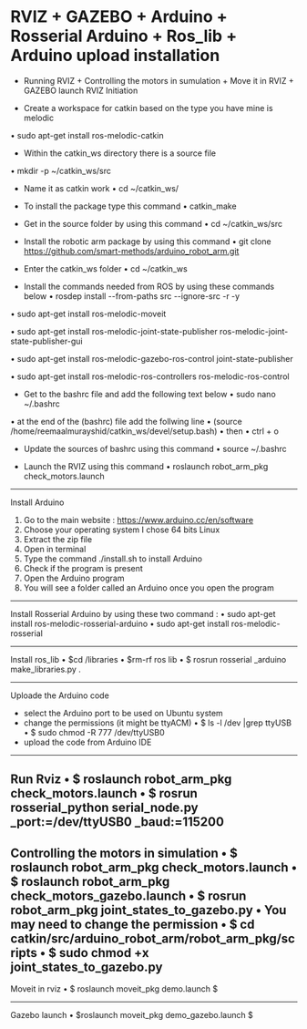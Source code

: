 # RVIZ + GAZEBO  + Arduino + Rosserial Arduino + Ros_lib + Arduino upload installation 

* Running RVIZ + Controlling the motors in sumulation + Move it in RVIZ + GAZEBO launch
RVIZ Initiation 

-	Create a workspace for catkin based on the type you have mine is melodic

•	sudo apt-get install ros-melodic-catkin

-	Within the catkin_ws directory there is a source file 

•	mkdir -p ~/catkin_ws/src

-	Name it as catkin work
•	cd ~/catkin_ws/

-	To install the package type this command 
•	catkin_make

-	Get in the source folder by using this command 
•	cd ~/catkin_ws/src

-	Install the robotic arm package by using this command
•	git clone https://github.com/smart-methods/arduino_robot_arm.git 

-	Enter the  catkin_ws folder 
•	cd ~/catkin_ws

-	Install the commands needed from ROS by using these commands below
•	rosdep install --from-paths src --ignore-src -r -y

•	sudo apt-get install ros-melodic-moveit

•	sudo apt-get install ros-melodic-joint-state-publisher ros-melodic-joint-state-publisher-gui

•	sudo apt-get install ros-melodic-gazebo-ros-control joint-state-publisher

•	sudo apt-get install ros-melodic-ros-controllers ros-melodic-ros-control

-	Get to the  bashrc file and add the following  text below
•	sudo nano ~/.bashrc

•	at the end of the (bashrc) file add the follwing line
•	(source /home/reemaalmurayshid/catkin_ws/devel/setup.bash)
•	then 
•	ctrl + o

-	Update the sources of bashrc using this command 
•	source ~/.bashrc

-	Launch the RVIZ using this command 
•	roslaunch robot_arm_pkg check_motors.launch


-------------------------------------------------------------------------------------------------------------------------
Install Arduino 
1.	Go to the main website :
 https://www.arduino.cc/en/software
2.	Choose your operating system I chose 64 bits Linux 
3.	Extract the zip file 
4.	Open in terminal 
5.	Type the command ./install.sh  to install Arduino 
6.	Check if the program is present 
7.	Open the Arduino program 
8.	You  will see a folder  called an Arduino once you open the program 
-------------------------------------------------------------------------------------------------------------------------
Install Rosserial  Arduino  by using these two command :
•	sudo apt-get install ros-melodic-rosserial-arduino
•	 sudo apt-get install ros-melodic-rosserial

-------------------------------------------------------------------------------------------------------------------------------
Install ros_lib 
•	$cd <sketchbook>/libraries
•	$rm-rf ros lib
•	$ rosrun rosserial _arduino make_libraries.py .


-----------------------------------------------------------------------------------------------------------------------------------
Uploade the Arduino code
- select the Arduino port to be used on Ubuntu system
- change the permissions (it might be ttyACM)
•	$ ls -l /dev |grep ttyUSB
•	$ sudo chmod -R 777 /dev/ttyUSB0
- upload the code from Arduino IDE
-----------------------------------------------------------------------------------------------------------------------------
Run Rviz
•	$ roslaunch robot_arm_pkg check_motors.launch
•	$ rosrun rosserial_python serial_node.py _port:=/dev/ttyUSB0 _baud:=115200
-----------------------------------------------------------------------------------------------------------------------------
Controlling the motors in simulation
•	$ roslaunch robot_arm_pkg check_motors.launch
•	$ roslaunch robot_arm_pkg check_motors_gazebo.launch
•	$ rosrun robot_arm_pkg joint_states_to_gazebo.py
•	You may need to change the permission
•	$ cd catkin/src/arduino_robot_arm/robot_arm_pkg/scripts
•	$ sudo chmod +x joint_states_to_gazebo.py 
--------------------------------------------------------------------------------------------------------------------------
Moveit in rviz 
•	$ roslaunch moveit_pkg demo.launch $

---------------------------------------------------------------------------------------------------------------------------
Gazebo launch 
•	$roslaunch moveit_pkg demo_gazebo.launch $

